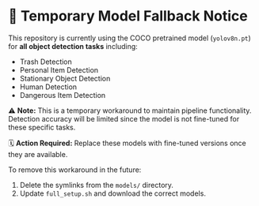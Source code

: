 # 🚧 Temporary Model Fallback Notice

This repository is currently using the COCO pretrained model (`yolov8n.pt`) for **all object detection tasks** including:
- Trash Detection
- Personal Item Detection
- Stationary Object Detection
- Human Detection
- Dangerous Item Detection

⚠️ **Note:** This is a temporary workaround to maintain pipeline functionality. Detection accuracy will be limited since the model is not fine-tuned for these specific tasks.

🗓️ **Action Required:** Replace these models with fine-tuned versions once they are available.

To remove this workaround in the future:
1. Delete the symlinks from the `models/` directory.
2. Update `full_setup.sh` and download the correct models.
